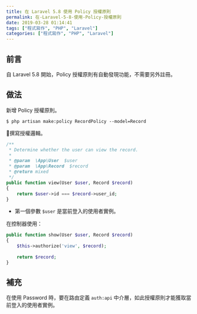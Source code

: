 ```yaml
---
title: 在 Laravel 5.8 使用 Policy 授權原則
permalink: 在-Laravel-5-8-使用-Policy-授權原則
date: 2019-03-28 01:14:41
tags: ["程式寫作", "PHP", "Laravel"]
categories: ["程式寫作", "PHP", "Laravel"]
---
```


## 前言
自 Laravel 5.8 開始，Policy 授權原則有自動發現功能，不需要另外註冊。

## 做法
新增 Policy 授權原則。
```
$ php artisan make:policy RecordPolicy --model=Record
```

撰寫授權邏輯。
```PHP
/**
 * Determine whether the user can view the record.
 *
 * @param  \App\User  $user
 * @param  \App\Record  $record
 * @return mixed
 */
public function view(User $user, Record $record)
{
    return $user->id === $record->user_id;
}
```
- 第一個參數 `$user` 是當前登入的使用者實例。

在控制器使用：
```PHP
public function show(User $user, Record $record)
{
    $this->authorize('view', $record);
    
    return $record;
}
```

## 補充
在使用 Password 時，要在路由定義 `auth:api` 中介層，如此授權原則才能獲取當前登入的使用者實例。
